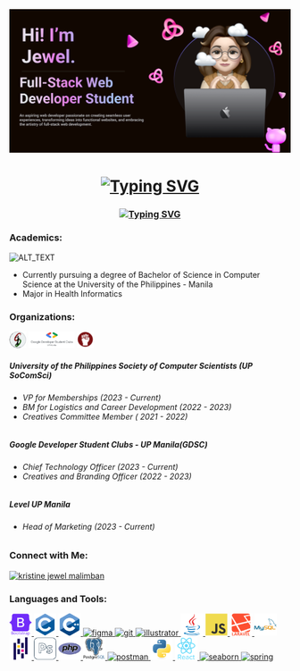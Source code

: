 <img src="./readme.png" alt="ALT_TEXT" style="width: auto; height: auto;">

<h1 align="center">
  <a href="https://git.io/typing-svg"><img src="https://readme-typing-svg.demolab.com?font=Fira+Code&size=30&duration=2000&pause=1000&color=F6CEFC&center=true&vCenter=true&repeat=false&random=false&width=435&lines=Hi+%F0%9F%91%8B%2C+I'm+Jewel%F0%9F%92%8E+" alt="Typing SVG" /></a>
</h1>
<h3 align="center">
  <a href="https://git.io/typing-svg"><img src="https://readme-typing-svg.demolab.com?font=Fira+Code&duration=2000&pause=1000&color=FFC0CB&repeat=false&random=false&width=435&lines=An+aspiring+full-stack+web+developer." alt="Typing SVG" /></a>
</h3>

<h3 align="left">Academics: </h3>

<img src="https://www.upm.edu.ph/wp-content/themes/University%20of%20the%20Philippines%20Manila/images/global/logo-old.png" alt="ALT_TEXT" style="width: auto; height: 30px;">
<p align="left">
  <ul>
    <li>Currently pursuing a degree of Bachelor of Science in Computer Science at the University of the Philippines - Manila</li>
    <li>Major in Health Informatics</li>
  </ul>
</p>


<h3 align="left">Organizations: </h3>
<p align="left">
<img src="./socomsci.png" alt="ALT_TEXT" style="width: auto; height: 30px;">
<img src="./GDSC.png" alt="ALT_TEXT" style="width: auto; height: 30px;">
<img src="./levelup.png" alt="ALT_TEXT" style="width: auto; height: 30px;">
</p>

<h5>University of the Philippines Society of Computer Scientists (UP SoComSci)</h5>
<h6> 
  <ul>
    <li>VP for Memberships (2023 - Current)</li>
    <li>BM for Logistics and Career Development (2022 - 2023)</li>
    <li>Creatives Committee Member ( 2021 - 2022)</li>
  </ul>
</h6>

<h5>Google Developer Student Clubs - UP Manila(GDSC)</h5>
<h6>
  <ul>
    <li>Chief Technology Officer (2023 - Current)</li>
    <li>Creatives and Branding Officer (2022 - 2023)</li>
  </ul>
</h6>

<h5>Level UP Manila</h5>
<h6>
  <ul>
    <li>Head of Marketing (2023 - Current)</li>
  </ul>
</h6>




<h3 align="left">Connect with Me: </h3>
<p align="left">
<a href="https://linkedin.com/in/kristine-jewel-malimban-071249299/" target="blank"><img align="center" src="https://raw.githubusercontent.com/rahuldkjain/github-profile-readme-generator/master/src/images/icons/Social/linked-in-alt.svg" alt="kristine jewel malimban" height="30" width="40" /></a>
</p>

<p align="left">
</p>

<h3 align="left">Languages and Tools:</h3>
<p align="left"> <a href="https://getbootstrap.com" target="_blank" rel="noreferrer"> <img src="https://raw.githubusercontent.com/devicons/devicon/master/icons/bootstrap/bootstrap-plain-wordmark.svg" alt="bootstrap" width="40" height="40"/> </a> <a href="https://www.cprogramming.com/" target="_blank" rel="noreferrer"> <img src="https://raw.githubusercontent.com/devicons/devicon/master/icons/c/c-original.svg" alt="c" width="40" height="40"/> </a> <a href="https://www.w3schools.com/cpp/" target="_blank" rel="noreferrer"> <img src="https://raw.githubusercontent.com/devicons/devicon/master/icons/cplusplus/cplusplus-original.svg" alt="cplusplus" width="40" height="40"/> </a> <a href="https://www.figma.com/" target="_blank" rel="noreferrer"> <img src="https://www.vectorlogo.zone/logos/figma/figma-icon.svg" alt="figma" width="40" height="40"/> </a> <a href="https://git-scm.com/" target="_blank" rel="noreferrer"> <img src="https://www.vectorlogo.zone/logos/git-scm/git-scm-icon.svg" alt="git" width="40" height="40"/> </a> <a href="https://www.adobe.com/in/products/illustrator.html" target="_blank" rel="noreferrer"> <img src="https://www.vectorlogo.zone/logos/adobe_illustrator/adobe_illustrator-icon.svg" alt="illustrator" width="40" height="40"/> </a> <a href="https://www.java.com" target="_blank" rel="noreferrer"> <img src="https://raw.githubusercontent.com/devicons/devicon/master/icons/java/java-original.svg" alt="java" width="40" height="40"/> </a> <a href="https://developer.mozilla.org/en-US/docs/Web/JavaScript" target="_blank" rel="noreferrer"> <img src="https://raw.githubusercontent.com/devicons/devicon/master/icons/javascript/javascript-original.svg" alt="javascript" width="40" height="40"/> </a> <a href="https://laravel.com/" target="_blank" rel="noreferrer"> <img src="https://raw.githubusercontent.com/devicons/devicon/master/icons/laravel/laravel-plain-wordmark.svg" alt="laravel" width="40" height="40"/> </a> <a href="https://www.mysql.com/" target="_blank" rel="noreferrer"> <img src="https://raw.githubusercontent.com/devicons/devicon/master/icons/mysql/mysql-original-wordmark.svg" alt="mysql" width="40" height="40"/> </a> <a href="https://pandas.pydata.org/" target="_blank" rel="noreferrer"> <img src="https://raw.githubusercontent.com/devicons/devicon/2ae2a900d2f041da66e950e4d48052658d850630/icons/pandas/pandas-original.svg" alt="pandas" width="40" height="40"/> </a> <a href="https://www.photoshop.com/en" target="_blank" rel="noreferrer"> <img src="https://raw.githubusercontent.com/devicons/devicon/master/icons/photoshop/photoshop-line.svg" alt="photoshop" width="40" height="40"/> </a> <a href="https://www.php.net" target="_blank" rel="noreferrer"> <img src="https://raw.githubusercontent.com/devicons/devicon/master/icons/php/php-original.svg" alt="php" width="40" height="40"/> </a> <a href="https://www.postgresql.org" target="_blank" rel="noreferrer"> <img src="https://raw.githubusercontent.com/devicons/devicon/master/icons/postgresql/postgresql-original-wordmark.svg" alt="postgresql" width="40" height="40"/> </a> <a href="https://postman.com" target="_blank" rel="noreferrer"> <img src="https://www.vectorlogo.zone/logos/getpostman/getpostman-icon.svg" alt="postman" width="40" height="40"/> </a> <a href="https://www.python.org" target="_blank" rel="noreferrer"> <img src="https://raw.githubusercontent.com/devicons/devicon/master/icons/python/python-original.svg" alt="python" width="40" height="40"/> </a> <a href="https://reactjs.org/" target="_blank" rel="noreferrer"> <img src="https://raw.githubusercontent.com/devicons/devicon/master/icons/react/react-original-wordmark.svg" alt="react" width="40" height="40"/> </a> <a href="https://seaborn.pydata.org/" target="_blank" rel="noreferrer"> <img src="https://seaborn.pydata.org/_images/logo-mark-lightbg.svg" alt="seaborn" width="40" height="40"/> </a> <a href="https://spring.io/" target="_blank" rel="noreferrer"> <img src="https://www.vectorlogo.zone/logos/springio/springio-icon.svg" alt="spring" width="40" height="40"/> </a> </p>
